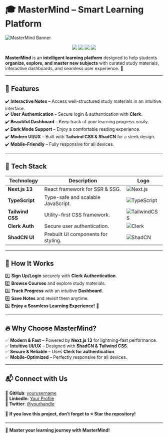 # 🎓 MasterMind – Smart Learning Platform  

![MasterMind Banner](https://via.placeholder.com/1000x300?text=MasterMind+-+Smart+Learning+Platform)  

<p align="center">
  <img src="https://img.shields.io/badge/Next.js-13-blue?style=flat&logo=next.js" />
  <img src="https://img.shields.io/badge/TailwindCSS-3-blue?style=flat&logo=tailwind-css" />
  <img src="https://img.shields.io/badge/TypeScript-blue?style=flat&logo=typescript" />
  <img src="https://img.shields.io/badge/Clerk-Auth-blue?style=flat&logo=clerk" />
</p>

**MasterMind** is an **intelligent learning platform** designed to help students **organize, explore, and master new subjects** with curated study materials, interactive dashboards, and seamless user experience. 🚀  

---

## 🌟 Features  

✔️ **Interactive Notes** – Access well-structured study materials in an intuitive interface.  
✔️ **User Authentication** – Secure login & authentication with **Clerk**.  
✔️ **Beautiful Dashboard** – Keep track of your learning progress easily.  
✔️ **Dark Mode Support** – Enjoy a comfortable reading experience.  
✔️ **Modern UI/UX** – Built with **Tailwind CSS & ShadCN** for a sleek design.  
✔️ **Mobile-Friendly** – Fully responsive for all devices.  

---

## 📌 Tech Stack  

| Technology       | Description | Logo |
|-----------------|-------------|------|
| **Next.js 13**  | React framework for SSR & SSG. | ![Next.js](https://img.shields.io/badge/-Next.js-000?style=flat&logo=next.js) |
| **TypeScript**  | Type-safe and scalable JavaScript. | ![TypeScript](https://img.shields.io/badge/-TypeScript-3178C6?style=flat&logo=typescript&logoColor=white) |
| **Tailwind CSS** | Utility-first CSS framework. | ![TailwindCSS](https://img.shields.io/badge/-Tailwind%20CSS-38B2AC?style=flat&logo=tailwind-css&logoColor=white) |
| **Clerk Auth**  | Secure user authentication. | ![Clerk](https://img.shields.io/badge/-Clerk-4257B2?style=flat&logo=clerk&logoColor=white) |
| **ShadCN UI**   | Prebuilt UI components for styling. | ![ShadCN](https://img.shields.io/badge/-ShadCN-000?style=flat) |


---

## 📖 How It Works  

1️⃣ **Sign Up/Login** securely with **Clerk Authentication**.  
2️⃣ **Browse Courses** and explore study materials.  
3️⃣ **Track Progress** with an intuitive **Dashboard**.  
4️⃣ **Save Notes** and revisit them anytime.  
5️⃣ **Enjoy a Seamless Learning Experience!** 🚀  

---

## 🔥 Why Choose MasterMind?  

✅ **Modern & Fast** – Powered by **Next.js 13** for lightning-fast performance.  
✅ **Intuitive UI/UX** – Designed with **ShadCN & Tailwind CSS**.  
✅ **Secure & Reliable** – Uses **Clerk for authentication**.  
✅ **Mobile-Optimized** – Perfectly responsive for all devices.  

---

## 📬 Connect with Us  

📌 **GitHub**: [yourusername](https://github.com/yourusername)  
📌 **LinkedIn**: [Your Profile](https://linkedin.com/in/yourprofile)  
📌 **Twitter**: [@yourhandle](https://twitter.com/yourhandle)  

🌟 **If you love this project, don’t forget to ⭐ Star the repository!**  

---

🚀 **Master your learning journey with MasterMind!**
